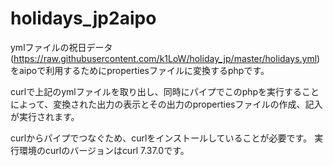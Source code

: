 # holidays_jp2aipo

ymlファイルの祝日データ(https://raw.githubusercontent.com/k1LoW/holiday_jp/master/holidays.yml)
をaipoで利用するためにpropertiesファイルに変換するphpです。

curlで上記のymlファイルを取り出し、同時にパイプでこのphpを実行することによって、変換された出力の表示とその出力のpropertiesファイルの作成、記入が実行されます。

curlからパイプでつなぐため、curlをインストールしていることが必要です。
実行環境のcurlのバージョンはcurl 7.37.0です。

